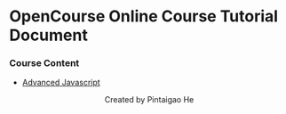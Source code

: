 # OpenCourse Online Course Tutorial Document

### Course Content

- [Advanced Javascript](./06-Advanced_JS)




<center>Created by Pintaigao He </center>
